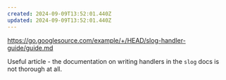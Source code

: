```yaml
---
created: 2024-09-09T13:52:01.440Z
updated: 2024-09-09T13:52:01.440Z
---
```

https://go.googlesource.com/example/+/HEAD/slog-handler-guide/guide.md

Useful article - the documentation on writing handlers in the `slog` docs is not thorough at all.